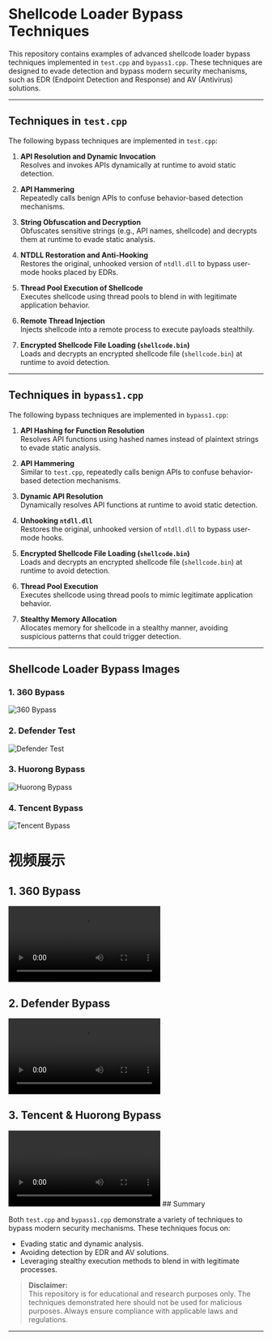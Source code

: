 # Shellcode Loader Bypass Techniques

This repository contains examples of advanced shellcode loader bypass techniques implemented in `test.cpp` and `bypass1.cpp`. These techniques are designed to evade detection and bypass modern security mechanisms, such as EDR (Endpoint Detection and Response) and AV (Antivirus) solutions.

---

## Techniques in `test.cpp`

The following bypass techniques are implemented in `test.cpp`:

1. **API Resolution and Dynamic Invocation**  
   Resolves and invokes APIs dynamically at runtime to avoid static detection.

2. **API Hammering**  
   Repeatedly calls benign APIs to confuse behavior-based detection mechanisms.

3. **String Obfuscation and Decryption**  
   Obfuscates sensitive strings (e.g., API names, shellcode) and decrypts them at runtime to evade static analysis.

4. **NTDLL Restoration and Anti-Hooking**  
   Restores the original, unhooked version of `ntdll.dll` to bypass user-mode hooks placed by EDRs.

5. **Thread Pool Execution of Shellcode**  
   Executes shellcode using thread pools to blend in with legitimate application behavior.

6. **Remote Thread Injection**  
   Injects shellcode into a remote process to execute payloads stealthily.

7. **Encrypted Shellcode File Loading (`shellcode.bin`)**  
   Loads and decrypts an encrypted shellcode file (`shellcode.bin`) at runtime to avoid detection.

---

## Techniques in `bypass1.cpp`

The following bypass techniques are implemented in `bypass1.cpp`:

1. **API Hashing for Function Resolution**  
   Resolves API functions using hashed names instead of plaintext strings to evade static analysis.

2. **API Hammering**  
   Similar to `test.cpp`, repeatedly calls benign APIs to confuse behavior-based detection mechanisms.

3. **Dynamic API Resolution**  
   Dynamically resolves API functions at runtime to avoid static detection.

4. **Unhooking `ntdll.dll`**  
   Restores the original, unhooked version of `ntdll.dll` to bypass user-mode hooks.

5. **Encrypted Shellcode File Loading (`shellcode.bin`)**  
   Loads and decrypts an encrypted shellcode file (`shellcode.bin`) at runtime to avoid detection.

6. **Thread Pool Execution**  
   Executes shellcode using thread pools to mimic legitimate application behavior.

7. **Stealthy Memory Allocation**  
   Allocates memory for shellcode in a stealthy manner, avoiding suspicious patterns that could trigger detection.

---
## Shellcode Loader Bypass Images  

### 1. 360 Bypass  
![360 Bypass](https://github.com/Answerr/shellcode_loader_bypass/blob/main/images/360_bypass1.png)  

### 2. Defender Test  
![Defender Test](https://github.com/Answerr/shellcode_loader_bypass/blob/main/images/Defender_test.png)  

### 3. Huorong Bypass  
![Huorong Bypass](https://github.com/Answerr/shellcode_loader_bypass/blob/main/images/huorong_bypass1.png)  

### 4. Tencent Bypass  
![Tencent Bypass](https://github.com/Answerr/shellcode_loader_bypass/blob/main/images/tencent_bypass1.png)

# 视频展示  

## 1. 360 Bypass  
<video src="https://github.com/Answerr/shellcode_loader_bypass/blob/main/videos/360bypass.mp4" controls="controls" style="max-width: 100%;">  
  Your browser does not support the video tag.  
</video>  

## 2. Defender Bypass  
<video src="https://github.com/Answerr/shellcode_loader_bypass/blob/main/videos/defender_bypass.mp4" controls="controls" style="max-width: 100%;">  
  Your browser does not support the video tag.  
</video>  

## 3. Tencent & Huorong Bypass  
<video src="https://github.com/Answerr/shellcode_loader_bypass/blob/main/videos/tencent%26huorong.mp4" controls="controls" style="max-width: 100%;">  
  Your browser does not support the video tag.  
</video>  
## Summary

Both `test.cpp` and `bypass1.cpp` demonstrate a variety of techniques to bypass modern security mechanisms. These techniques focus on:

- Evading static and dynamic analysis.
- Avoiding detection by EDR and AV solutions.
- Leveraging stealthy execution methods to blend in with legitimate processes.

> **Disclaimer:**  
> This repository is for educational and research purposes only. The techniques demonstrated here should not be used for malicious purposes. Always ensure compliance with applicable laws and regulations.

---
